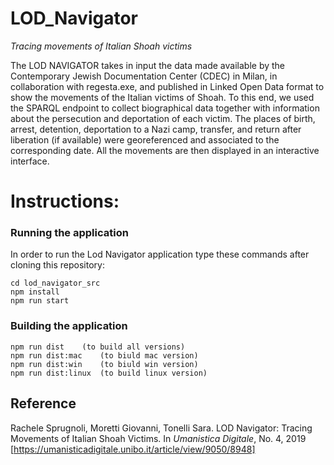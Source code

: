 # LOD_Navigator

*Tracing movements of Italian Shoah victims*

The LOD NAVIGATOR takes in input the data made available by the Contemporary Jewish Documentation Center (CDEC) in Milan, in collaboration with regesta.exe, and published in Linked Open Data format to show the movements of the Italian victims of Shoah. To this end, we used the SPARQL endpoint to collect biographical data together with information about the persecution and deportation of each victim. The places of birth, arrest, detention, deportation to a Nazi camp, transfer, and return after liberation (if available) were georeferenced and associated to the corresponding date. All the movements are then displayed in an interactive interface.

# Instructions:

### Running the application
In order to run the Lod Navigator application type these commands after cloning this repository: 

    cd lod_navigator_src
    npm install
	npm run start

### Building the application
	npm run dist	(to build all versions)
	npm run dist:mac	(to biuld mac version)
	npm run dist:win	(to biuld win version)
	npm run dist:linux	(to build linux version)

## Reference
Rachele Sprugnoli, Moretti Giovanni, Tonelli Sara.
LOD Navigator: Tracing Movements of Italian Shoah Victims.
In *Umanistica Digitale*,  No. 4, 2019
[https://umanisticadigitale.unibo.it/article/view/9050/8948]
